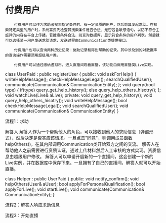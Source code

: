 # 付费用户

        付费用户可以作为求助者搜索指定条件的、有一定资质的用户，然后向其发起求助。在搜索特定类型的用户时，系统需要先检查其搜索条件是否合法、是否包含敏感语句，以防不符合主旋律的内容在平台上传播。若搜索条件合法，则查询数据库，显示符合条件的用户列表。然后就可以选择某一用户发送求助请求，发送过程由Communication类提供接口。

        付费用户也可以查询两种历史记录：施助记录和得到帮助的记录。其中涉及到的对数据库的查询操作需要调用超级用户类。

        付费用户可以通过缴纳虚拟币，进入直播间观看直播，该功能由调用直播类Live实现。

class UserPaid : public registerUser
{
        public:
        void askForHelp()
        {
                writeHelpMessage();
                checkHelpMessageLegal();
                searchQualifiedUser();
                communicate(Communication&amp; CommunicationEntity);
        };
        void query(bool type)
        {
                if(type)
                        query\_get\_help\_history();
                else
                        query\_help\_others\_hisotry();
        };
        void watchLive(Live&amp; aLive);
        private:
                void query\_get\_help\_history();
                void query\_help\_others\_hisotry();
                void writeHelpMessage();
                bool checkHelpMessageLegal();
                void searchQualifiedUser();
                void communicate(Communication&amp; CommunicationEntity)
}

流程1：求助

解答人
        解答人作为一个帮助他人的角色，可以接收到他人的求助信息（弹窗形式），然后决定是否答应该请求。一旦点击&quot;同意&quot;，则调用成员函数helpOthers()，在其内部调用Communication类开始双方之间的交流。
        解答人在帮助他人之前需要进行资质认证，通过上传材料然后人工审核的方式实现。资质信息由超级用户修改。
        解答人可以申请开启新的一个直播间，这会创建一个新的Live实例，并在数据库中保存下来。一旦拥有了自己的直播间，解答人就可以开始直播。

class Helper : public UserPaid
{
        public:
                void notify\_confirm();
                void helpOthers(User&amp; aUser);
                bool applyForPersonalQualification();
                bool applyForLive();
                void startLive();
                void communicate(Communication&amp; CommunicationEntity);
}

流程2：解答人响应求助信息

流程3：开始直播
